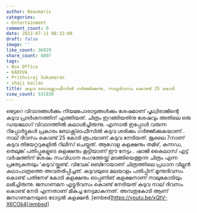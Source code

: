 ```yaml
---
author: Beaumaris
categories:
- Entertainment
comment_count: 0
date: 2022-07-11 08:32:00
draft: false
image: ''
like_count: 36929
share_count: 4897
tags:
- Box Office
- KADIVA
- Prithviraj Sukumaran
- shaji kailas
title: കടുവ ബോക്സോഫീസിൽ ഗർജ്ജിക്കുന്നു, നാലുദിവസം കൊണ്ട് 25 കോടി
view_count: 531936
---
```


ഒട്ടേറെ വിവാദങ്ങൾക്കും നിയമപോരാട്ടങ്ങൾക്കും ശേഷമാണ് പൃഥ്വിരാജിന്റെ കടുവ പ്രദർശനത്തിന് എത്തിയത്. ചിത്രം ഇറങ്ങിയതിനു ശേഷവും അതിലെ ഒരു ഡയലോഗ് വിവാദത്തിൽ കലാശിച്ചിരുന്നു. എന്നാൽ ഇപ്പോൾ വരുന്ന റിപ്പോർട്ടുകൾ പ്രകാരം ബോക്സ്ഓഫീസിൽ കടുവ ശരിക്കും ഗർജ്ജിക്കുകയാണ് . നാല് ദിവസം കൊണ്ട് 25 കോടി രൂപയാണ് കടുവ നേടിയത്. ജൂലൈ 7നാണ് കടുവ തിയേറ്ററുകളില്‍ റിലീസ് ചെയ്തത്. ആഗോള കളക്ഷനും തമിഴ്, കന്നഡ, തെലുങ്ക് പതിപ്പുകളുടെ കളക്ഷനും കൂട്ടിയാണ് ഈ നേട്ടം . ഷാജി കൈലാസ് എട്ട് വര്‍ഷത്തിന് ശേഷം സംവിധാന രംഗത്തേയ്ക്ക് മടങ്ങിയെത്തുന്ന ചിത്രം എന്ന പ്രത്യേകതയും ‘കടുവ’യ്ക്കുണ്ട്. വിവേക് ഒബ്റോയാണ് ചിത്രത്തിലെ പ്രധാന വില്ലന്‍ കഥാപാത്രത്തെ അവതരിപ്പിച്ചത്. കടുവയുടെ മലയാളം പതിപ്പിന് മൂന്നുദിവസം കൊണ്ട് പതിനേഴ് കോടി കളക്ഷനും ഓപ്പണിങ് കളക്ഷനാണ് നാലുകോടിയും ലഭിച്ചിരുന്നു. ജനഗണമന എട്ടുദിവസം കൊണ്ട് നേടിയത് കടുവ നാല് ദിവസം കൊണ്ട് നേടി എന്നതാണ് മികച്ച നേട്ടമാകുന്നത്. അമ്പതുകോടി ആണ് ജനഗണമനയുടെ ടോട്ടൽ കളക്ഷൻ. [embed]https://youtu.be/xQtV-X6COk4[/embed]
